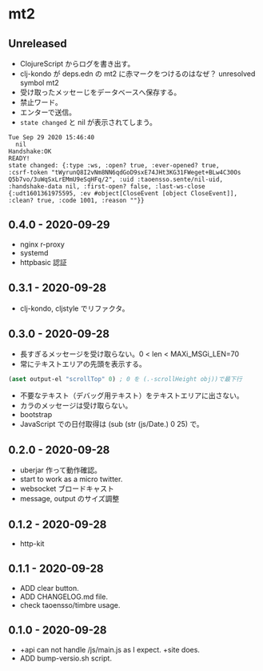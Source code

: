 # mt2

## Unreleased
* ClojureScript からログを書き出す。
* clj-kondo が deps.edn の mt2 に赤マークをつけるのはなぜ？
  unresolved symbol mt2
* 受け取ったメッセーじをデータベースへ保存する。
* 禁止ワード。
* エンターで送信。
* `state changed` と nil が表示されてしまう。

```
Tue Sep 29 2020 15:46:40
  nil
Handshake:OK
READY!
state changed: {:type :ws, :open? true, :ever-opened? true,
:csrf-token "tWyrunQ8I2vNm8NN6qdGoD9sxE74JHt3KG31FWeget+BLw4C30Os
Q5b7vo/3uWqSxLrEMmU9eSqHFq/2", :uid :taoensso.sente/nil-uid, :handshake-data nil, :first-open? false, :last-ws-close
{:udt1601361975595, :ev #object[CloseEvent [object CloseEvent]],
:clean? true, :code 1001, :reason ""}}
```

## 0.4.0 - 2020-09-29
* nginx r-proxy
* systemd
* httpbasic 認証


## 0.3.1 - 2020-09-28
* clj-kondo, cljstyle でリファクタ。


## 0.3.0 - 2020-09-28
* 長すぎるメッセージを受け取らない。0 &lt; len &lt; MAXi\_MSGi\_LEN=70
* 常にテキストエリアの先頭を表示する。

```clj
(aset output-el "scrollTop" 0) ; 0 を (.-scrollHeight obj))で最下行
```
* 不要なテキスト（デバッグ用テキスト）をテキストエリアに出さない。
* カラのメッセージは受け取らない。
* bootstrap
* JavaScript での日付取得は (sub (str (js/Date.) 0 25) で。


## 0.2.0 - 2020-09-28
* uberjar 作って動作確認。
* start to work as a micro twitter.
* websocket ブロードキャスト
* message, output のサイズ調整


## 0.1.2 - 2020-09-28
* http-kit


## 0.1.1 - 2020-09-28
* ADD clear button.
* ADD CHANGELOG.md file.
* check taoensso/timbre usage.


## 0.1.0 - 2020-09-28
* +api can not handle /js/main.js as I expect. +site does.
* ADD bump-versio.sh script.
